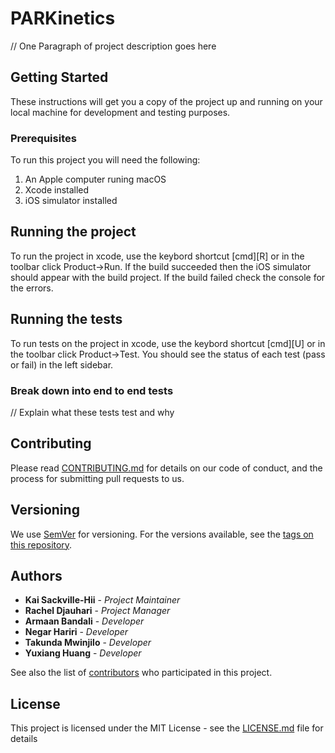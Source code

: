 # PARKinetics

// One Paragraph of project description goes here

## Getting Started

These instructions will get you a copy of the project up and running on your local machine for development and testing purposes.

### Prerequisites

To run this project you will need the following:
1. An Apple computer runing macOS
2. Xcode installed
3. iOS simulator installed

## Running the project

To run the project in xcode, use the keybord shortcut [cmd][R] or in the toolbar click Product->Run. If the build succeeded then the iOS simulator should appear with the build project. If the build failed check the console for the errors.

## Running the tests

To run tests on the project in xcode, use the keybord shortcut [cmd][U] or in the toolbar click Product->Test. You should see the status of each test (pass or fail) in the left sidebar.

### Break down into end to end tests

// Explain what these tests test and why

## Contributing

Please read [CONTRIBUTING.md](https://gist.github.com/PurpleBooth/b24679402957c63ec426) for details on our code of conduct, and the process for submitting pull requests to us.

## Versioning

We use [SemVer](http://semver.org/) for versioning. For the versions available, see the [tags on this repository](https://github.com/your/project/tags). 

## Authors

* **Kai Sackville-Hii** - *Project Maintainer*
* **Rachel Djauhari** - *Project Manager*
* **Armaan Bandali** - *Developer*
* **Negar Hariri** - *Developer*
* **Takunda Mwinjilo** - *Developer*
* **Yuxiang Huang** - *Developer*

See also the list of [contributors](https://github.com/your/project/contributors) who participated in this project.

## License

This project is licensed under the MIT License - see the [LICENSE.md](LICENSE.md) file for details
